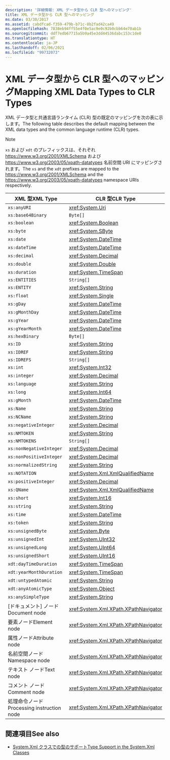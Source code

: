 ```yaml
---
description: '詳細情報: XML データ型から CLR 型へのマッピング'
title: XML データ型から CLR 型へのマッピング
ms.date: 03/30/2017
ms.assetid: cabdfcad-f359-479b-b71c-8b2fad42ca49
ms.openlocfilehash: 7838eb94ff55e4f0e5ac9e0c92b0cbb64e70ab1b
ms.sourcegitcommit: ddf7edb67715a5b9a45e3dd44536dabc153c1de0
ms.translationtype: HT
ms.contentlocale: ja-JP
ms.lasthandoff: 02/06/2021
ms.locfileid: "99732073"
---
```

# <a name="mapping-xml-data-types-to-clr-types"></a><span data-ttu-id="6afaf-103">XML データ型から CLR 型へのマッピング</span><span class="sxs-lookup"><span data-stu-id="6afaf-103">Mapping XML Data Types to CLR Types</span></span>

<span data-ttu-id="6afaf-104">XML データ型と共通言語ランタイム (CLR) 型の既定のマッピングを次の表に示します。</span><span class="sxs-lookup"><span data-stu-id="6afaf-104">The following table describes the default mapping between the XML data types and the common language runtime (CLR) types.</span></span>

> [!NOTE]
> <span data-ttu-id="6afaf-105">`xs` および `xdt` のプレフィックスは、それぞれ <https://www.w3.org/2001/XMLSchema> および <https://www.w3.org/2003/05/xpath-datatypes> 名前空間 URI にマッピングされます。</span><span class="sxs-lookup"><span data-stu-id="6afaf-105">The `xs` and the `xdt` prefixes are mapped to the <https://www.w3.org/2001/XMLSchema> and the <https://www.w3.org/2003/05/xpath-datatypes> namespace URIs respectively.</span></span>

|<span data-ttu-id="6afaf-106">XML 型</span><span class="sxs-lookup"><span data-stu-id="6afaf-106">XML Type</span></span>|<span data-ttu-id="6afaf-107">CLR 型</span><span class="sxs-lookup"><span data-stu-id="6afaf-107">CLR Type</span></span>|
|--------------|--------------|
|`xs:anyURI`|<xref:System.Uri>|
|`xs:base64Binary`|`Byte[]`|
|`xs:boolean`|<xref:System.Boolean>|
|`xs:byte`|<xref:System.SByte>|
|`xs:date`|<xref:System.DateTime>|
|`xs:dateTime`|<xref:System.DateTime>|
|`xs:decimal`|<xref:System.Decimal>|
|`xs:double`|<xref:System.Double>|
|`xs:duration`|<xref:System.TimeSpan>|
|`xs:ENTITIES`|`String[]`|
|`xs:ENTITY`|<xref:System.String>|
|`xs:float`|<xref:System.Single>|
|`xs:gDay`|<xref:System.DateTime>|
|`xs:gMonthDay`|<xref:System.DateTime>|
|`xs:gYear`|<xref:System.DateTime>|
|`xs:gYearMonth`|<xref:System.DateTime>|
|`xs:hexBinary`|`Byte[]`|
|`xs:ID`|<xref:System.String>|
|`xs:IDREF`|<xref:System.String>|
|`xs:IDREFS`|`String[]`|
|`xs:int`|<xref:System.Int32>|
|`xs:integer`|<xref:System.Decimal>|
|`xs:language`|<xref:System.String>|
|`xs:long`|<xref:System.Int64>|
|`xs:gMonth`|<xref:System.DateTime>|
|`xs:Name`|<xref:System.String>|
|`xs:NCName`|<xref:System.String>|
|`xs:negativeInteger`|<xref:System.Decimal>|
|`xs:NMTOKEN`|<xref:System.String>|
|`xs:NMTOKENS`|`String[]`|
|`xs:nonNegativeInteger`|<xref:System.Decimal>|
|`xs:nonPositiveInteger`|<xref:System.Decimal>|
|`xs:normalizedString`|<xref:System.String>|
|`xs:NOTATION`|<xref:System.Xml.XmlQualifiedName>|
|`xs:positiveInteger`|<xref:System.Decimal>|
|`xs:QName`|<xref:System.Xml.XmlQualifiedName>|
|`xs:short`|<xref:System.Int16>|
|`xs:string`|<xref:System.String>|
|`xs:time`|<xref:System.DateTime>|
|`xs:token`|<xref:System.String>|
|`xs:unsignedByte`|<xref:System.Byte>|
|`xs:unsignedInt`|<xref:System.UInt32>|
|`xs:unsignedLong`|<xref:System.UInt64>|
|`xs:unsignedShort`|<xref:System.UInt16>|
|`xdt:dayTimeDuration`|<xref:System.TimeSpan>|
|`xdt:yearMonthDuration`|<xref:System.TimeSpan>|
|`xdt:untypedAtomic`|<xref:System.String>|
|`xdt:anyAtomicType`|<xref:System.Object>|
|`xs:anySimpleType`|<xref:System.String>|
|<span data-ttu-id="6afaf-108">[ドキュメント] ノード</span><span class="sxs-lookup"><span data-stu-id="6afaf-108">Document node</span></span>|<xref:System.Xml.XPath.XPathNavigator>|
|<span data-ttu-id="6afaf-109">要素ノード</span><span class="sxs-lookup"><span data-stu-id="6afaf-109">Element node</span></span>|<xref:System.Xml.XPath.XPathNavigator>|
|<span data-ttu-id="6afaf-110">属性ノード</span><span class="sxs-lookup"><span data-stu-id="6afaf-110">Attribute node</span></span>|<xref:System.Xml.XPath.XPathNavigator>|
|<span data-ttu-id="6afaf-111">名前空間ノード</span><span class="sxs-lookup"><span data-stu-id="6afaf-111">Namespace node</span></span>|<xref:System.Xml.XPath.XPathNavigator>|
|<span data-ttu-id="6afaf-112">テキスト ノード</span><span class="sxs-lookup"><span data-stu-id="6afaf-112">Text node</span></span>|<xref:System.Xml.XPath.XPathNavigator>|
|<span data-ttu-id="6afaf-113">コメント ノード</span><span class="sxs-lookup"><span data-stu-id="6afaf-113">Comment node</span></span>|<xref:System.Xml.XPath.XPathNavigator>|
|<span data-ttu-id="6afaf-114">処理命令ノード</span><span class="sxs-lookup"><span data-stu-id="6afaf-114">Processing instruction node</span></span>|<xref:System.Xml.XPath.XPathNavigator>|

## <a name="see-also"></a><span data-ttu-id="6afaf-115">関連項目</span><span class="sxs-lookup"><span data-stu-id="6afaf-115">See also</span></span>

- [<span data-ttu-id="6afaf-116">System.Xml クラスでの型のサポート</span><span class="sxs-lookup"><span data-stu-id="6afaf-116">Type Support in the System.Xml Classes</span></span>](type-support-in-the-system-xml-classes.md)
